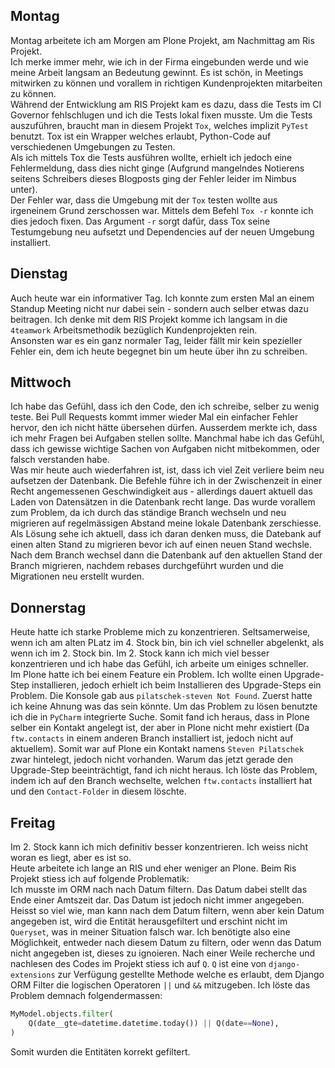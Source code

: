 ## Montag
Montag arbeitete ich am Morgen am Plone Projekt, am Nachmittag am Ris Projekt.  
Ich merke immer mehr, wie ich in der Firma eingebunden werde und wie meine Arbeit langsam an Bedeutung gewinnt. Es ist schön, in Meetings mitwirken zu können und vorallem in richtigen Kundenprojekten mitarbeiten zu können.  
Während der Entwicklung am RIS Projekt kam es dazu, dass die Tests im CI Governor fehlschlugen und ich die Tests lokal fixen musste. Um die Tests auszuführen, braucht man in diesem Projekt `Tox`, welches implizit `PyTest` benutzt. Tox ist ein Wrapper welches erlaubt, Python-Code auf verschiedenen Umgebungen zu Testen.  
Als ich mittels Tox die Tests ausführen wollte, erhielt ich jedoch eine Fehlermeldung, dass dies nicht ginge (Aufgrund mangelndes Notierens seitens Schreibers dieses Blogposts ging der Fehler leider im Nimbus unter).  
Der Fehler war, dass die Umgebung mit der `Tox` testen wollte aus irgeneinem Grund zerschossen war. Mittels dem Befehl `Tox -r` konnte ich dies jedoch fixen. Das Argument `-r` sorgt dafür, dass Tox seine Testumgebung neu aufsetzt und Dependencies auf der neuen Umgebung installiert. 

## Dienstag
Auch heute war ein informativer Tag. Ich konnte zum ersten Mal an einem Standup Meeting nicht nur dabei sein - sondern auch selber etwas dazu beitragen. Ich denke mit dem RIS Projekt komme ich langsam in die `4teamwork` Arbeitsmethodik bezüglich Kundenprojekten rein.  
Ansonsten war es ein ganz normaler Tag, leider fällt mir kein spezieller Fehler ein, dem ich heute begegnet bin um heute über ihn zu schreiben.

## Mittwoch
Ich habe das Gefühl, dass ich den Code, den ich schreibe, selber zu wenig teste. Bei Pull Requests kommt immer wieder Mal ein einfacher Fehler hervor, den ich nicht hätte übersehen dürfen. Ausserdem merkte ich, dass ich mehr Fragen bei Aufgaben stellen sollte. Manchmal habe ich das Gefühl, dass ich gewisse wichtige Sachen von Aufgaben nicht mitbekommen, oder falsch verstanden habe.  
Was mir heute auch wiederfahren ist, ist, dass ich viel Zeit verliere beim neu aufsetzen der Datenbank. Die Befehle führe ich in der Zwischenzeit in einer Recht angemessenen Geschwindigkeit aus - allerdings dauert aktuell das Laden von Datensätzen in die Datenbank recht lange. Das wurde vorallem zum Problem, da ich durch das ständige Branch wechseln und neu migrieren auf regelmässigen Abstand meine lokale Datenbank zerschiesse.  
Als Lösung sehe ich aktuell, dass ich daran denken muss, die Datebank auf einen alten Stand zu migrieren bevor ich auf einen neuen Stand wechsle. Nach dem Branch wechsel dann die Datenbank auf den aktuellen Stand der Branch migrieren, nachdem rebases durchgeführt wurden und die Migrationen neu erstellt wurden. 

## Donnerstag
Heute hatte ich starke Probleme mich zu konzentrieren. Seltsamerweise, wenn ich am alten PLatz im 4. Stock bin, bin ich viel schneller abgelenkt, als wenn ich im 2. Stock bin. Im 2. Stock kann ich mich viel besser konzentrieren und ich habe das Gefühl, ich arbeite um einiges schneller.  
Im Plone hatte ich bei einem Feature ein Problem. Ich wollte einen Upgrade-Step installieren, jedoch erhielt ich beim Installieren des Upgrade-Steps ein Problem. Die Konsole gab aus `pilatschek-steven Not Found`. Zuerst hatte ich keine Ahnung was das sein könnte. Um das Problem zu lösen benutzte ich die in `PyCharm` integrierte Suche. Somit fand ich heraus, dass in Plone selber ein Kontakt angelegt ist, der aber in Plone nicht mehr existiert (Da `ftw.contacts` in einem anderen Branch installiert ist, jedoch nicht auf aktuellem). Somit war auf Plone ein Kontakt namens `Steven Pilatschek` zwar hintelegt, jedoch nicht vorhanden. Warum das jetzt gerade den Upgrade-Step beeinträchtigt, fand ich nicht heraus. Ich löste das Problem, indem ich auf den Branch wechselte, welchen `ftw.contacts` installiert hat und den `Contact-Folder` in diesem löschte. 
 
## Freitag
Im 2. Stock kann ich mich definitiv besser konzentrieren. Ich weiss nicht woran es liegt, aber es ist so.  
Heute arbeitete ich lange an RIS und eher weniger an Plone. Beim Ris Projekt stiess ich auf folgende Problematik:  
Ich musste im ORM nach nach Datum filtern. Das Datum dabei stellt das Ende einer Amtszeit dar. Das Datum ist jedoch nicht immer angegeben. Heisst so viel wie, man kann nach dem Datum filtern, wenn aber kein Datum angegeben ist, wird die Entität herausgefiltert und erschint nicht im `Queryset`, was in meiner Situation falsch war. Ich benötigte also eine Möglichkeit, entweder nach diesem Datum zu filtern, oder wenn das Datum nicht angegeben ist, dieses zu ignoieren. Nach einer Weile recherche und nachlesen des Codes im Projekt stiess ich auf `Q`. `Q` ist eine von `django-extensions` zur Verfügung gestellte Methode welche es erlaubt, dem Django ORM Filter die logischen Operatoren `||` und `&&` mitzugeben. Ich löste das Problem demnach folgendermassen:

```python
MyModel.objects.filter(
	Q(date__gte=datetime.datetime.today()) || Q(date==None),
)
```

Somit wurden die Entitäten korrekt gefiltert.

